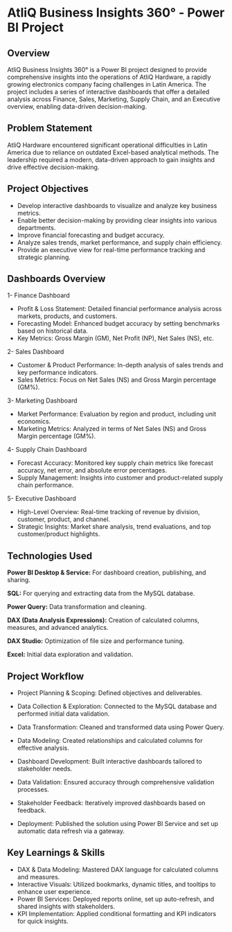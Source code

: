
# AtliQ Business Insights 360° - Power BI Project

## Overview 
AtliQ Business Insights 360° is a Power BI project designed to provide comprehensive insights into the operations of AtliQ Hardware, a rapidly growing electronics company facing challenges in Latin America. The project includes a series of interactive dashboards that offer a detailed analysis across Finance, Sales, Marketing, Supply Chain, and an Executive overview, enabling data-driven decision-making.

## Problem Statement
AtliQ Hardware encountered significant operational difficulties in Latin America due to reliance on outdated Excel-based analytical methods. The leadership required a modern, data-driven approach to gain insights and drive effective decision-making.

## Project Objectives 
 - Develop interactive dashboards to visualize and analyze key business metrics. 
 - Enable better decision-making by providing clear insights into various departments. 
 - Improve financial forecasting and budget accuracy.   
 - Analyze sales trends, market performance, and supply chain efficiency. 
 - Provide an executive view for real-time performance tracking and strategic planning.

## Dashboards Overview
1- Finance Dashboard
- Profit & Loss Statement: Detailed financial performance analysis across markets, products, and customers.
- Forecasting Model: Enhanced budget accuracy by setting benchmarks based on historical data.
- Key Metrics: Gross Margin (GM), Net Profit (NP), Net Sales (NS), etc.

2- Sales Dashboard
- Customer & Product Performance: In-depth analysis of sales trends and key performance indicators.
- Sales Metrics: Focus on Net Sales (NS) and Gross Margin percentage (GM%).

3- Marketing Dashboard
- Market Performance: Evaluation by region and product, including unit economics.
- Marketing Metrics: Analyzed in terms of Net Sales (NS) and Gross Margin percentage (GM%).

4- Supply Chain Dashboard
- Forecast Accuracy: Monitored key supply chain metrics like forecast accuracy, net error, and absolute error percentages.
- Supply Management: Insights into customer and product-related supply chain performance.

5- Executive Dashboard
- High-Level Overview: Real-time tracking of revenue by division, customer, product, and channel.
- Strategic Insights: Market share analysis, trend evaluations, and top customer/product highlights.



## Technologies Used

**Power BI Desktop & Service:**  For dashboard creation, publishing, and sharing.

**SQL:** For querying and extracting data from the MySQL database.

**Power Query:** Data transformation and cleaning.

**DAX (Data Analysis Expressions):** Creation of calculated columns, measures, and advanced analytics.

**DAX Studio:** Optimization of file size and performance tuning.

**Excel:** Initial data exploration and validation.

## Project Workflow

- Project Planning & Scoping: Defined objectives and deliverables.

- Data Collection & Exploration: Connected to the MySQL database and performed initial data validation.

- Data Transformation: Cleaned and transformed data using Power Query.

- Data Modeling: Created relationships and calculated columns for effective analysis.

- Dashboard Development: Built interactive dashboards tailored to stakeholder needs.

- Data Validation: Ensured accuracy through comprehensive validation processes.

- Stakeholder Feedback: Iteratively improved dashboards based on feedback.

- Deployment: Published the solution using Power BI Service and set up automatic data refresh via a gateway.

## Key Learnings & Skills

- DAX & Data Modeling: Mastered DAX language for calculated columns and measures.
- Interactive Visuals: Utilized bookmarks, dynamic titles, and tooltips to enhance user experience.
- Power BI Services: Deployed reports online, set up auto-refresh, and shared insights with stakeholders.
- KPI Implementation: Applied conditional formatting and KPI indicators for quick insights.
